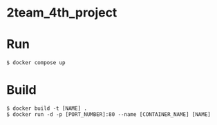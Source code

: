 # 2team_4th_project

# Run

```
$ docker compose up
```

# Build
```
$ docker build -t [NAME] .
$ docker run -d -p [PORT_NUMBER]:80 --name [CONTAINER_NAME] [NAME]
```
